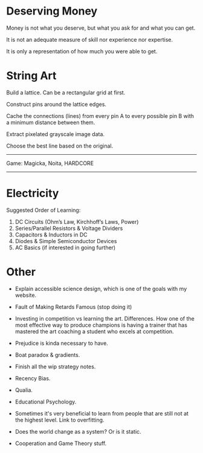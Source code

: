 # Deserving Money

Money is not what you deserve, but what you ask for and what you can get.

It is not an adequate measure of skill nor experience nor expertise.

It is only a representation of how much you were able to get.

# String Art

Build a lattice. Can be a rectangular grid at first.

Construct pins around the lattice edges.

Cache the connections (lines) from every pin A to every possible pin B with a minimum distance between them.

Extract pixelated grayscale image data.

Choose the best line based on the original.

---

Game: Magicka, Noita, HARDCORE

---

# Electricity

Suggested Order of Learning:

1. DC Circuits (Ohm’s Law, Kirchhoff’s Laws, Power)
2. Series/Parallel Resistors & Voltage Dividers
3. Capacitors & Inductors in DC
4. Diodes & Simple Semiconductor Devices
5. AC Basics (if interested in going further)

# Other

- Explain accessible science design, which is one of the goals with my website.

- Fault of Making Retards Famous (stop doing it)

- Investing in competition vs learning the art. Differences. How one of the most effective way to produce champions is having a trainer that has mastered the art coaching a student who excels at competition.

- Prejudice is kinda necessary to have.

- Boat paradox & gradients.

- Finish all the wip strategy notes.

- Recency Bias.

- Qualia.

- Educational Psychology.

- Sometimes it's very beneficial to learn from people that
  are still not at the highest level. Link to overfitting.

- Does the world change as a system? Or is it static.

- Cooperation and Game Theory stuff.
